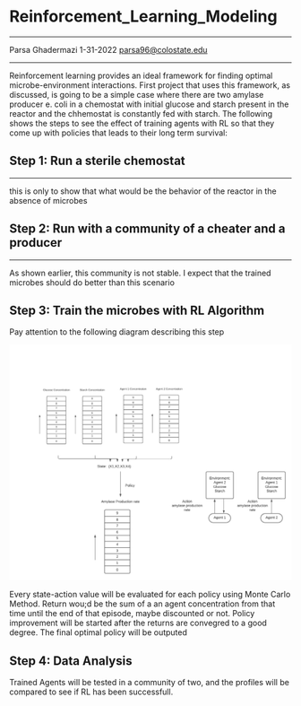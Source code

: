 # Reinforcement_Learning_Modeling
----

Parsa Ghadermazi 1-31-2022
parsa96@colostate.edu

----

Reinforcement learning provides an ideal framework for finding optimal microbe-environment interactions. First project that uses this framework, as discussed, is going to be a simple case where there are two amylase producer e. coli in a chemostat with initial glucose and starch present in the reactor and the chhemostat is constantly fed with starch. The following shows the steps to see the effect of training agents with RL so that they come up with policies that leads to their long term survival:

## Step 1: Run a sterile chemostat
-----

this is only to show that what would be the behavior of the reactor in the absence of microbes

## Step 2: Run with a community of a cheater and a producer
----
As shown earlier, this community is not stable. I expect that the trained microbes should do better than this scenario

## Step 3: Train the microbes with RL Algorithm

Pay attention to the following diagram describing this step 

![Drag Racing](./overall.png)

Every state-action value will be evaluated for each policy using Monte Carlo Method. Return wou;d be the sum of a an agent concentration from that time until the end of that episode, maybe discounted or not. Policy improvement will be started after the returns are convegred to a good degree. The final optimal policy will be outputed

## Step 4: Data Analysis

Trained Agents will be tested in a community of two, and the profiles will be compared to see if RL has been successfull.